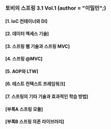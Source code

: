 ### 토비의 스프링 3.1 Vol.1 (author = "이밀민";)

#### [1. IoC 컨테이너와 DI]

#### [2. 데이터 엑세스 기술]

#### [3. 스프링 웹 기술과 스프링 MVC]

#### [4. 스프링 @MVC]

#### [5. AOP와 LTW]

#### [6. 테스트 컨텍스트 프레임워크]

#### [7. 스프링의 기타 기술과 효과적인 학습 방법]

#### [부록A 스프링 모듈]

#### [부록B 스프링 의존 라이브러리]
